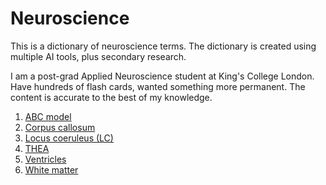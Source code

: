 # Neuroscience

This is a dictionary of neuroscience terms. The dictionary is created using multiple AI tools, plus secondary research. 

I am a post-grad Applied Neuroscience student at King's College London. Have hundreds of flash cards, wanted something more permanent. The content is accurate to the best of my knowledge. 


1. [ABC model](https://github.com/sudarshana/neuroanatomy/blob/main/ABC.md)
2. [Corpus callosum](https://github.com/sudarshana/neuroanatomy/blob/main/Corpuscallosum.md)
3. [Locus coeruleus (LC)](https://github.com/sudarshana/neuroanatomy/blob/main/Locuscoeruleus.md)
4. [THEA](https://github.com/sudarshana/neuroscience/blob/main/THEA.md)
5. [Ventricles](https://github.com/sudarshana/neuroanatomy/blob/main/Ventricles.md) 
6. [White matter](https://github.com/sudarshana/neuroanatomy/blob/main/Whitematter.md)
